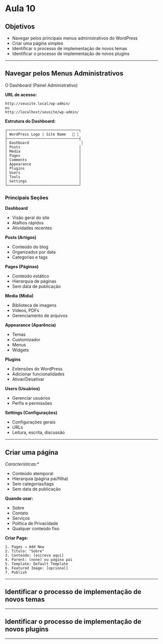 # Aula 10

## Objetivos
- Navegar pelos principais menus administrativos do WordPress
- Criar uma página simples
- Identificar o processo de implementação de novos temas
- Identificar o processo de implementação de novos plugins

---
## Navegar pelos Menus Administrativos
O Dashboard (Painel Administrativo)

**URL de acesso:**
```
http://seusite.local/wp-admin/
ou
http://localhost/seusite/wp-admin/
```

**Estrutura do Dashboard:**

```
┌─────────────────────────────────┐
│ WordPress Logo | Site Name   🔔 │
├─────────────────────────────────┤
│ Dashboard                        │
│ Posts                           │
│ Media                           │
│ Pages                           │
│ Comments                        │
│ Appearance                      │
│ Plugins                         │
│ Users                           │
│ Tools                           │
│ Settings                        │
└─────────────────────────────────┘
```

### Principais Seções

**Dashboard**
- Visão geral do site
- Atalhos rápidos
- Atividades recentes

**Posts (Artigos)**
- Conteúdo do blog
- Organizados por data
- Categorias e tags

**Pages (Páginas)**
- Conteúdo estático
- Hierarquia de páginas
- Sem data de publicação

**Media (Mídia)**
- Biblioteca de imagens
- Vídeos, PDFs
- Gerenciamento de arquivos

**Appearance (Aparência)**
- Temas
- Customizador
- Menus
- Widgets

**Plugins**
- Extensões do WordPress
- Adicionar funcionalidades
- Ativar/Desativar

**Users (Usuários)**
- Gerenciar usuários
- Perfis e permissões

**Settings (Configurações)**
- Configurações gerais
- URLs
- Leitura, escrita, discussão

---
## Criar uma página

*Características:**
- Conteúdo atemporal
- Hierarquia (página pai/filha)
- Sem categorias/tags
- Sem data de publicação

**Quando usar:**
- Sobre
- Contato
- Serviços
- Política de Privacidade
- Qualquer conteúdo fixo

**Criar Page:**
```
1. Pages → Add New
2. Título: "Sobre"
3. Conteúdo: [escreva aqui]
4. Parent: (none) ou página pai
5. Template: Default Template
6. Featured Image: [opcional]
7. Publish
```

---
## Identificar o processo de implementação de novos temas

---
## Identificar o processo de implementação de novos plugins

---
